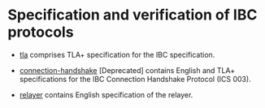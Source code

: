 # Specification and verification of IBC protocols

- [tla](./tla) comprises TLA+ specification for the IBC specification.

- [connection-handshake](./connection-handshake) \[Deprecated] contains English
  and TLA+ specifications for the IBC Connection Handshake Protocol (ICS 003).

- [relayer](./relayer) contains English specification of the relayer.

